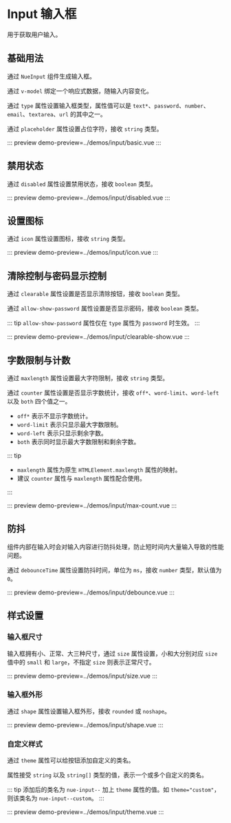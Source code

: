 # Input 输入框

用于获取用户输入。

## 基础用法

通过 `NueInput` 组件生成输入框。

通过 `v-model` 绑定一个响应式数据，随输入内容变化。

通过 `type` 属性设置输入框类型，属性值可以是 `text*`、`password`、`number`、`email`、`textarea`、`url` 的其中之一。

通过 `placeholder` 属性设置占位字符，接收 `string` 类型。

::: preview
demo-preview=../demos/input/basic.vue
:::

## 禁用状态

通过 `disabled` 属性设置禁用状态，接收 `boolean` 类型。

::: preview
demo-preview=../demos/input/disabled.vue
:::

## 设置图标

通过 `icon` 属性设置图标，接收 `string` 类型。

::: preview
demo-preview=../demos/input/icon.vue
:::

## 清除控制与密码显示控制

通过 `clearable` 属性设置是否显示清除按钮，接收 `boolean` 类型。

通过 `allow-show-password` 属性设置是否显示密码，接收 `boolean` 类型。

::: tip
`allow-show-password` 属性仅在 `type` 属性为 `password` 时生效。
:::

::: preview
demo-preview=../demos/input/clearable-show.vue
:::

## 字数限制与计数

通过 `maxlength` 属性设置最大字符限制，接收 `string` 类型。

通过 `counter` 属性设置是否显示字数统计，接收 `off*`、`word-limit`、`word-left` 以及 `both` 四个值之一。

- `off*` 表示不显示字数统计。
- `word-limit` 表示只显示最大字数限制。
- `word-left` 表示只显示剩余字数。
- `both` 表示同时显示最大字数限制和剩余字数。

::: tip

- `maxlength` 属性为原生 `HTMLElement.maxlength` 属性的映射。
- 建议 `counter` 属性与 `maxlength` 属性配合使用。

:::

::: preview
demo-preview=../demos/input/max-count.vue
:::

## 防抖

组件内部在输入时会对输入内容进行防抖处理，防止短时间内大量输入导致的性能问题。

通过 `debounceTime` 属性设置防抖时间，单位为 `ms`，接收 `number` 类型，默认值为 `0`。

::: preview
demo-preview=../demos/input/debounce.vue
:::

## 样式设置

### 输入框尺寸

输入框拥有小、正常、大三种尺寸，通过 `size` 属性设置，小和大分别对应 `size` 值中的 `small` 和 `large`，不指定 `size` 则表示正常尺寸。

::: preview
demo-preview=../demos/input/size.vue
:::

### 输入框外形

通过 `shape` 属性设置输入框外形，接收 `rounded` 或 `noshape`。

::: preview
demo-preview=../demos/input/shape.vue
:::

### 自定义样式

通过 `theme` 属性可以给按钮添加自定义的类名。

属性接受 `string` 以及 `string[]` 类型的值，表示一个或多个自定义的类名。

::: tip
添加后的类名为 `nue-input--` 加上 `theme` 属性的值。如 `theme="custom"`，则该类名为 `nue-input--custom`。
:::

::: preview
demo-preview=../demos/input/theme.vue
:::

